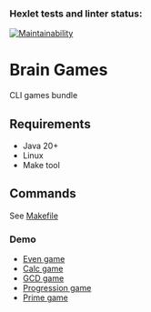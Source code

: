### Hexlet tests and linter status:

[![Maintainability](https://api.codeclimate.com/v1/badges/4724d576017c9ca24afd/maintainability)](https://codeclimate.com/github/fey/java-project-61/maintainability)

# Brain Games

CLI games bundle

## Requirements

* Java 20+
* Linux
* Make tool

## Commands

See [Makefile](./app/makefile)

### Demo

* [Even game](https://asciinema.org/a/Wn1dqkNnxaI9mI5bSSzhpn2oh)
* [Calc game](https://asciinema.org/a/eTiMHEZA6QqPDVRdEUC2566CY)
* [GCD game](https://asciinema.org/a/Za1YmboQAbxJ8Uuux17wpbEws)
* [Progression game](https://asciinema.org/a/P9j5giPhwUGpnvcwNsaWrtQVy)
* [Prime game](https://asciinema.org/a/mSVbGrafXE6BuYHGWcpH1Ckw5)
